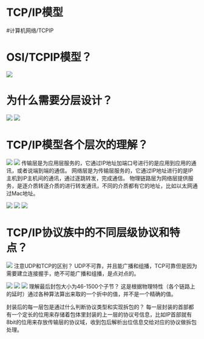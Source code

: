 # TCP/IP模型
#计算机网络/TCPIP


# OSI/TCPIP模型？
![](TCPIP%E6%A8%A1%E5%9E%8B/90EFB228-AECE-4895-9B24-ED52895C7CA0.png)

# 为什么需要分层设计？
![](TCPIP%E6%A8%A1%E5%9E%8B/3410DD7E-EAD8-4255-9395-F7A2A479467C.png)
![](TCPIP%E6%A8%A1%E5%9E%8B/E6B78915-E421-46CB-925A-0A360358698D.png)

# TCP/IP模型各个层次的理解？
![](TCPIP%E6%A8%A1%E5%9E%8B/1DCB52D5-1810-4A44-A2A8-B333FCF76093.png)
![](TCPIP%E6%A8%A1%E5%9E%8B/E1F38F7A-8BE6-47B6-A500-5EC5C8B44C97.png)
传输层是为应用层服务的，它通过IP地址加端口号进行的是应用到应用的通讯，或者说端到端的通信。
网络层是为传输层服务的，它通过IP地址进行的是IP主机到IP主机间的通讯，通过逐跳转发，完成通信。
物理链路层为网络层提供服务，是逐介质转逐介质的进行转发通讯，不同的介质都有它的地址，比如以太网通过Mac地址。

![](TCPIP%E6%A8%A1%E5%9E%8B/CCE85EF6-608B-4166-AF31-711C81358DA9.png)
![](TCPIP%E6%A8%A1%E5%9E%8B/8D1212EA-D212-456E-B89A-14FEF4F3FFE2.png)
![](TCPIP%E6%A8%A1%E5%9E%8B/31EC31B9-206B-48CB-A1F7-7B426D7AC2EB.png)

# TCP/IP协议族中的不同层级协议和特点？
![](TCPIP%E6%A8%A1%E5%9E%8B/CA67A66C-43EA-4C92-81F3-67727C1C8294.png)
注意UDP和TCP的区别？
UDP不可靠，并且能广播和组播，TCP可靠但是因为需要建立连接握手，绝不可能广播和组播，是点对点的。

![](TCPIP%E6%A8%A1%E5%9E%8B/B0257817-4442-47A1-9899-A61819CBFAA4.png)
![](TCPIP%E6%A8%A1%E5%9E%8B/B949B8C2-2661-454E-B945-A18FFF2EA890.png)
![](TCPIP%E6%A8%A1%E5%9E%8B/F21A485C-F97A-436E-B2ED-6258FD5323D5.png)
理解最后封包大小为46-1500个子节？
这是根据物理特性（各个链路上的延时）通过各种算法算出来取的一个折中的值，并不是一个精确的值。

封装后的每一层包是通过什么判断协议类型和实现拆包的？
每一层封装的首部都有一个定长的位用来存储着包体里封装的上一层的协议号信息，比如IP首部就有8bit的位用来存放传输层的协议域，收到包后解析出位信息交给对应的协议做拆包处理。

